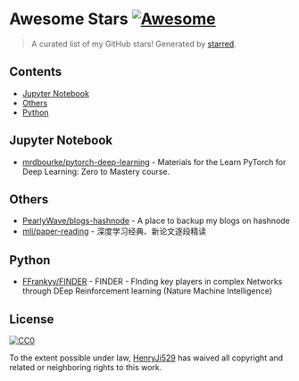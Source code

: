 <!--lint disable awesome-contributing awesome-license awesome-list-item match-punctuation no-repeat-punctuation no-undefined-references awesome-spell-check-->
# Awesome Stars [![Awesome](https://awesome.re/badge.svg)](https://github.com/sindresorhus/awesome)

> A curated list of my GitHub stars! Generated by [starred](https://github.com/maguowei/starred).

## Contents

- [Jupyter Notebook](#jupyter-notebook)
- [Others](#others)
- [Python](#python)

## Jupyter Notebook 

- [mrdbourke/pytorch-deep-learning](https://github.com/mrdbourke/pytorch-deep-learning) - Materials for the Learn PyTorch for Deep Learning: Zero to Mastery course.

## Others 

- [PearlyWave/blogs-hashnode](https://github.com/PearlyWave/blogs-hashnode) - A place to backup my blogs on hashnode
- [mli/paper-reading](https://github.com/mli/paper-reading) - 深度学习经典、新论文逐段精读

## Python 

- [FFrankyy/FINDER](https://github.com/FFrankyy/FINDER) - FINDER - FInding key players in complex Networks through DEep Reinforcement learning (Nature Machine Intelligence)


## License

[![CC0](http://mirrors.creativecommons.org/presskit/buttons/88x31/svg/cc-zero.svg)](https://creativecommons.org/publicdomain/zero/1.0/)

To the extent possible under law, [HenryJi529](https://github.com/HenryJi529) has waived all copyright and related or neighboring rights to this work.

